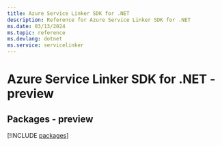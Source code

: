 ```yaml
---
title: Azure Service Linker SDK for .NET
description: Reference for Azure Service Linker SDK for .NET
ms.date: 03/13/2024
ms.topic: reference
ms.devlang: dotnet
ms.service: servicelinker
---
```

# Azure Service Linker SDK for .NET - preview
## Packages - preview
[!INCLUDE [packages](service-linker-index.md)]